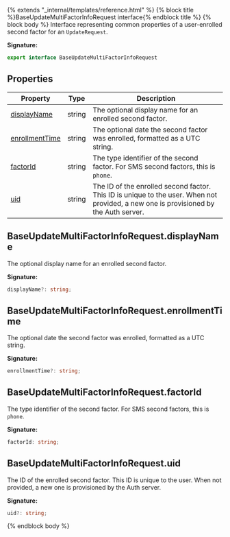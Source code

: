 {% extends "_internal/templates/reference.html" %}
{% block title %}BaseUpdateMultiFactorInfoRequest interface{% endblock title %}
{% block body %}
Interface representing common properties of a user-enrolled second factor for an `UpdateRequest`<!-- -->.

<b>Signature:</b>

```typescript
export interface BaseUpdateMultiFactorInfoRequest 
```

## Properties

|  Property | Type | Description |
|  --- | --- | --- |
|  [displayName](./firebase-admin.auth.baseupdatemultifactorinforequest.md#baseupdatemultifactorinforequestdisplayname) | string | The optional display name for an enrolled second factor. |
|  [enrollmentTime](./firebase-admin.auth.baseupdatemultifactorinforequest.md#baseupdatemultifactorinforequestenrollmenttime) | string | The optional date the second factor was enrolled, formatted as a UTC string. |
|  [factorId](./firebase-admin.auth.baseupdatemultifactorinforequest.md#baseupdatemultifactorinforequestfactorid) | string | The type identifier of the second factor. For SMS second factors, this is <code>phone</code>. |
|  [uid](./firebase-admin.auth.baseupdatemultifactorinforequest.md#baseupdatemultifactorinforequestuid) | string | The ID of the enrolled second factor. This ID is unique to the user. When not provided, a new one is provisioned by the Auth server. |

## BaseUpdateMultiFactorInfoRequest.displayName

The optional display name for an enrolled second factor.

<b>Signature:</b>

```typescript
displayName?: string;
```

## BaseUpdateMultiFactorInfoRequest.enrollmentTime

The optional date the second factor was enrolled, formatted as a UTC string.

<b>Signature:</b>

```typescript
enrollmentTime?: string;
```

## BaseUpdateMultiFactorInfoRequest.factorId

The type identifier of the second factor. For SMS second factors, this is `phone`<!-- -->.

<b>Signature:</b>

```typescript
factorId: string;
```

## BaseUpdateMultiFactorInfoRequest.uid

The ID of the enrolled second factor. This ID is unique to the user. When not provided, a new one is provisioned by the Auth server.

<b>Signature:</b>

```typescript
uid?: string;
```
{% endblock body %}
